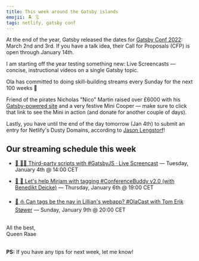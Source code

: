 ```yaml
---
title: This week around the Gatsby islands
emojii: 🏝 🗓
tags: netlify, gatsby conf
---
```


At the end of the year, Gatsby released the dates for [Gatsby Conf 2022](https://www.gatsbyjs.com/blog/announcing-gatsbyconf-2022/): March 2nd and 3rd. If you have a talk idea, their Call for Proposals (CFP) is open through January 14th.

I am starting off the year testing something new: Live Screencasts — concise, instructional videos on a single Gatsby topic.

Ola has committed to doing skill-building streams every Sunday for the next 100 weeks 🤯

Friend of the pirates Nicholas "Nico" Martin raised over £6000 with his [Gatsby-powered site](https://festivegiving.org.uk/fundraising/festive-mini/) and a very festive Mini Cooper — make sure to click that link to see the Mini in action (and donate for another couple of days).

Lastly, you have until the end of the day tomorrow (Jan 4th) to submit an entry for Netlify's Dusty Domains, according to [Jason Lengstorf](https://twitter.com/jlengstorf/status/1477322160284700672?s=20)!

## Our streaming schedule this week

- [🔴 👩‍🏫 Third-party scripts with #GatsbyJS · Live Screencast](https://youtu.be/Kldx6d5XBSE)&nbsp;—&nbsp;Tuesday, January 4th&nbsp;@&nbsp;14:00 CET

- [🔴 🐶 Let's help Mirjam with tagging #ConferenceBuddy v2.0 (with Benedikt Deicke)](https://youtu.be/WzrjHVy134M)&nbsp;—&nbsp;Thursday, January 6th&nbsp;@&nbsp;19:00 CET

- [🔴 ⛵️ Can tags be the nav in Lillian's webapp? #OlaCast with Tom Erik Støwer](https://www.youtube.com/watch?v=4fQj3YNKYoQ)&nbsp;—&nbsp;Sunday, January 9th&nbsp;@&nbsp;20:00 CET

&nbsp;  
All the best,  
Queen Raae

&nbsp;  
**PS:** If you have any tips for next week, let me know!
